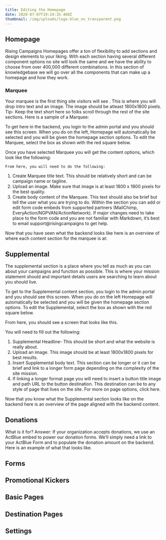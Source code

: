 ```yaml
---
title: Editing the Homepage
date: 2020-07-07T19:24:35.460Z
thumbnail: /img/uploads/logo-blue_on_transparent.png
---
```

## Homepage

Rising Campaigns Homepages offer a ton of flexibility to add sections and design elements to your liking. With each section having several different component options no site will look the same and we have the ability to choose from over 400,000 different combinations.  In this section of knowledgebase we will go over all the components that can make up a homepage and how they work. 


### Marquee

Your marquee is the first thing site visitors will see . This is where you will drop intro text and an image. The image should be atleast 1800x1800 pixels. Tip- Keep the text short here so folks scroll through the rest of the site sections.  Here is a sample of a Marquee:


To get here in the backend, you login to the admin portal and you should see this screen. When you do on the left, Homepage will automatically be selected and you will be given the homepage section options. To edit the Marquee, select the box as shown with the red square below.  

Once you have selected Marquee you will get the content options, which look like the following:

    From here, you will need to do the following:



1. Create Marquee title text. This should be relatively short and can be campaign name or tagline.
2. Upload an image. Make sure that image is at least 1800 x 1800 pixels for the best quality. 
3. Create body content of the Marquee. This text should also be brief but tell the user what you are trying to do. Within the section you can add or edit form code embeds from supported partners (MailChimp, EveryAction/NGPVAN/ActionNetwork). If major changes need to take place to the form code and you are not familiar with Markdown, it’s best to email support@risingcampaigns to get help. 

Now that you have seen what the backend looks like here is an overview of where each content section for the marquee is at:

##  Supplemental

The supplemental section is a place where you tell as much as you can about your campaigns and function as possible. This is where your mission statement should and important details users are searching to learn about you should live. 


To get to the Supplemental content section, you login to the admin portal and you should see this screen. When you do on the left Homepage will automatically be selected and you will be given the homepage section options. To edit the Supplemental, select the box as shown with the red square below. 

From here, you should see a screen that looks like this. 

You will need to fill out the following:



1. Supplemental Headline- This should be short and what the website is really about.
2. Upload an image. This image should be at least 1800x1800 pixels for best results.
3. Insert Supplemental body text. This section can be longer or it can be brief and link to a longer form page depending on the complexity of the site mission.  
4. If linking a longer format page you will need to insert a button title image and path URL to the button destination. This destination can be to any style of page that lives on the site.  For more on page options, click here. 

Now that you know what the Supplemental section looks like on the backend here is an overview of the page aligned with the backend content. 

## Donations

What is it for? Answer: If your organization accepts donations, we use an ActBlue embed to power our donation forms. We’ll simply need a link to your ActBlue Form and to populate the donation amount on the backend. Here is an example of what that looks like. 


## Forms
## Promotional Kickers
## Basic Pages

## Destination Pages

## Settings


